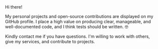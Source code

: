 Hi there! 

My personal projects and open-source contributions are displayed on my GitHub profile. 
I place a high value on producing clear, manageable, and well-documented code, and I think tests should be written. 🤓

Kindly contact me if you have questions.
I'm willing to work with others, give my services, and contribute to projects.
